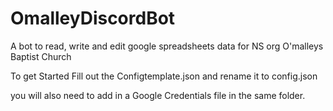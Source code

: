 # OmalleyDiscordBot
A bot to read, write and edit google spreadsheets data for NS org O'malleys Baptist Church


To get Started Fill out the Configtemplate.json and rename it to config.json

you will also need to add in a Google Credentials file in the same folder. 
